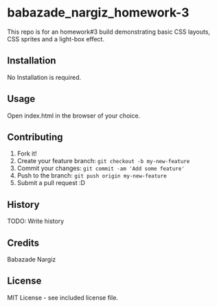 # babazade_nargiz_homework-3
This repo is for an homework#3 build demonstrating basic CSS layouts, CSS sprites and a light-box effect.

## Installation

No Installation is required.

## Usage

Open index.html in the browser of your choice.

## Contributing

1. Fork it!
2. Create your feature branch: `git checkout -b my-new-feature`
3. Commit your changes: `git commit -am 'Add some feature'`
4. Push to the branch: `git push origin my-new-feature`
5. Submit a pull request :D

## History

TODO: Write history

## Credits

Babazade Nargiz

## License

MIT License - see included license file.